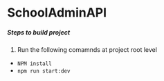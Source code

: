 # SchoolAdminAPI

##### Steps to build project
1. Run the following comamnds at project root level
- `NPM install` 
- `npm run start:dev`